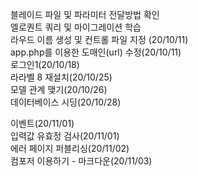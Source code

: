 블레이드 파일 및 파라미터 전달방법 확인  
엘로퀀트 쿼리 및 마이그레이션 학습  
라우드 이름 생성 및 컨트롤 파일 지정 (20/10/11)  
app.php를 이용한 도매인(url) 수정(20/10/11)  
로그인1(20/10/18)  
라라벨 8 재설치(20/10/25)  
모델 관계 맺기(20/10/26)  
데이터베이스 시딩(20/10/28)    

이벤트(20/11/01)  
입력값 유효정 검사(20/11/01)  
에러 페이지 퍼블리싱(20/11/02)  
컴포저 이용하기 - 마크다운(20/11/03)  
